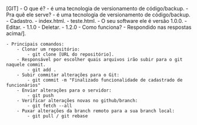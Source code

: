[GIT]
    - O que é?
        - é uma tecnologia de versionamento de código/backup.
    - Pra quê ele serve?
        - é uma tecnologia de versionamento de código/backup.
        - Cadastro. 
            - index.html.
            - teste.html.
            - O seu software ele é versão 1.0.0.
        - Editar.
            - 1.1.0
        - Deletar.
            - 1.2.0
    - Como funciona?
        - Respondido nas respostas acima/].

    - Principais comandos:
        - Clonar um repositório:
            - git clone [URL do repositório].
        - Responsável por escolher quais arquivos irão subir para o git naquele commit.
            - git add .
        - Subir commitar alterações para o Git:
            - git commit -m "Finalizado funcionalidade de cadastrado de funcionários"
        - Enviar alterações para o servidor:
            - git push
        - Verificar alterações novas no github/branch:
            - git fetch --all
        - Puxar alterações da branch remoto para a sua branch local:
            - git pull / git rebase